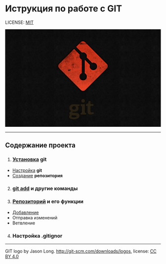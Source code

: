 # Иструкция по работе с GIT


LICENSE: [MIT](./license.md)


![](./7.jpeg)

---

## Содержание проекта
1. ### [Установка](./Установка.md) git

* [Настройка](./настройка.md) <strong>git</strong>
* [Создание](./Создание.md) <strong>репозитория</strong>

2. ### [git add](./add.md) и другие команды

3. ### [<strong>Репозиторий</strong>](./Репозиторий.md) и его функции
* [Добавление](./Добавление.md)
* Отправка изменений
* Ветвление
4. ### Настройка <b>.gitignor</b>




---

GIT logo by Jason Long. http://git-scm.com/downloads/logos, license: [CC BY 4.0](https://creativecommons.org/licenses/by/4.0/deed.en)
